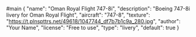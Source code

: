 #main
{
  "name": "Oman Royal Flight 747-8i",
  "description": "Boeing 747-8i livery for Oman Royal Flight",
  "aircraft": "747-8",
  "texture": "https://t.plnspttrs.net/49618/1047744_df7b7b1c9a_280.jpg",
  "author": "Your Name",
  "license": "Free to use",
  "type": "livery",
  "default": true
}
